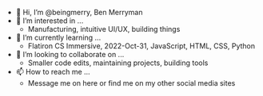 - 👋 Hi, I’m @beingmerry, Ben Merryman
- 👀 I’m interested in ...
    - Manufacturing, intuitive UI/UX, building things
- 🌱 I’m currently learning ...
    - Flatiron CS Immersive, 2022-Oct-31, JavaScript, HTML, CSS, Python
- 💞️ I’m looking to collaborate on ...
    - Smaller code edits, maintaining projects, building tools
- 📫 How to reach me ...
    - Message me on here or find me on my other social media sites
    
<!---
beingmerry/beingmerry is a ✨ special ✨ repository because its `README.md` (this file) appears on your GitHub profile.
You can click the Preview link to take a look at your changes.
--->
